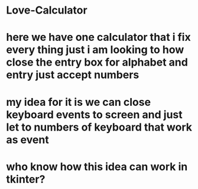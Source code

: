 # Love-Calculator
# here we have one calculator that i fix every thing just i am looking to how close the entry box for alphabet and entry just accept numbers 
# my idea for it is we can close keyboard events to screen and just let to numbers of keyboard that work as event 
# who know how this idea can work in tkinter?
